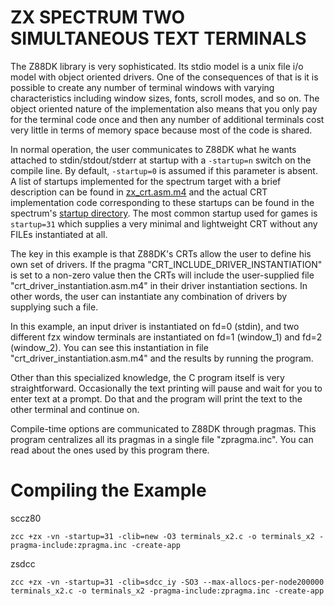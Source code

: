 # ZX SPECTRUM TWO SIMULTANEOUS TEXT TERMINALS

The Z88DK library is very sophisticated.  Its stdio model is a unix file i/o model with object oriented drivers.  One of the consequences of that is it is possible to create any number of terminal windows with varying characteristics including window sizes, fonts, scroll modes, and so on.  The object oriented nature of the implementation also means that you only pay for the terminal code once and then any number of additional terminals cost very little in terms of memory space because most of the code is shared.

In normal operation, the user communicates to Z88DK what he wants attached to stdin/stdout/stderr at startup with a `-startup=n` switch on the compile line.  By default, `-startup=0` is assumed if this parameter is absent.  A list of startups implemented for the spectrum target with a brief description can be found in [zx_crt.asm.m4](https://github.com/z88dk/z88dk/blob/master/libsrc/_DEVELOPMENT/newlib/target/zx/zx_crt.asm.m4#L39) and the actual CRT implementation code corresponding to these startups can be found in the spectrum's [startup directory](https://github.com/z88dk/z88dk/tree/master/libsrc/_DEVELOPMENT/newlib/target/zx/startup).  The most common startup used for games is `startup=31` which supplies a very minimal and lightweight CRT without any FILEs instantiated at all.

The key in this example is that Z88DK's CRTs allow the user to define his own set of drivers.  If the pragma "CRT_INCLUDE_DRIVER_INSTANTIATION" is set to a non-zero value then the CRTs will include the user-supplied file "crt_driver_instantiation.asm.m4" in their driver instantiation sections.  In other words, the user can instantiate any combination of drivers by supplying such a file.

In this example, an input driver is instantiated on fd=0 (stdin), and two different fzx window terminals are instantiated on fd=1 (window_1) and fd=2 (window_2).  You can see this instantiation in file "crt_driver_instantiation.asm.m4" and the results by running the program.

Other than this specialized knowledge, the C program itself is very straightforward.  Occasionally the text printing will pause and wait for you to enter text at a prompt.  Do that and the program will print the text to the other terminal and continue on.

Compile-time options are communicated to Z88DK through pragmas.  This program centralizes all its pragmas in a single file "zpragma.inc".  You can read about the ones used by this program there.

# Compiling the Example

sccz80
```
zcc +zx -vn -startup=31 -clib=new -O3 terminals_x2.c -o terminals_x2 -pragma-include:zpragma.inc -create-app
```
zsdcc
```
zcc +zx -vn -startup=31 -clib=sdcc_iy -SO3 --max-allocs-per-node200000 terminals_x2.c -o terminals_x2 -pragma-include:zpragma.inc -create-app
```
